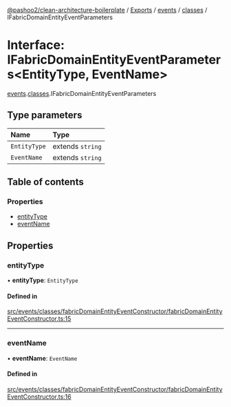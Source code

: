 [@pashoo2/clean-architecture-boilerplate](../README.md) / [Exports](../modules.md) / [events](../modules/events.md) / [classes](../modules/events.classes.md) / IFabricDomainEntityEventParameters

# Interface: IFabricDomainEntityEventParameters<EntityType, EventName\>

[events](../modules/events.md).[classes](../modules/events.classes.md).IFabricDomainEntityEventParameters

## Type parameters

| Name | Type |
| :------ | :------ |
| `EntityType` | extends `string` |
| `EventName` | extends `string` |

## Table of contents

### Properties

- [entityType](events.classes.ifabricdomainentityeventparameters.md#entitytype)
- [eventName](events.classes.ifabricdomainentityeventparameters.md#eventname)

## Properties

### entityType

• **entityType**: `EntityType`

#### Defined in

[src/events/classes/fabricDomainEntityEventConstructor/fabricDomainEntityEventConstructor.ts:15](https://github.com/pashoo2/clean-architecture-boilerplate/blob/914ff8c/src/events/classes/fabricDomainEntityEventConstructor/fabricDomainEntityEventConstructor.ts#L15)

___

### eventName

• **eventName**: `EventName`

#### Defined in

[src/events/classes/fabricDomainEntityEventConstructor/fabricDomainEntityEventConstructor.ts:16](https://github.com/pashoo2/clean-architecture-boilerplate/blob/914ff8c/src/events/classes/fabricDomainEntityEventConstructor/fabricDomainEntityEventConstructor.ts#L16)
